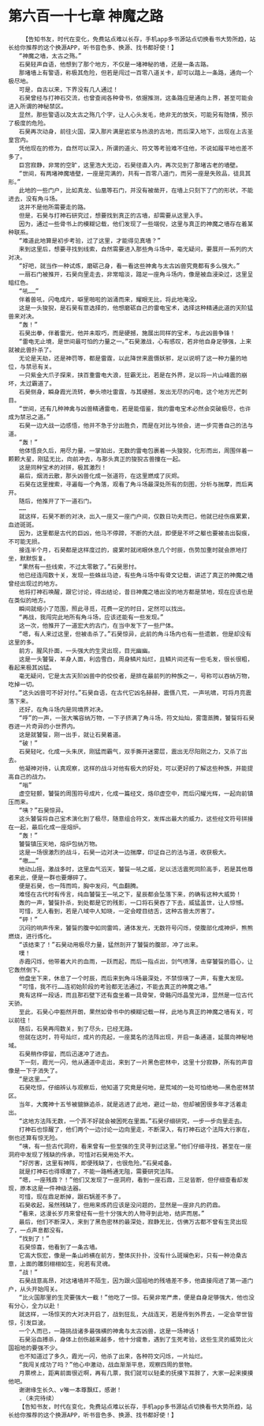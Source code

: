 # 第六百一十七章 神魔之路
        【告知书友，时代在变化，免费站点难以长存，手机app多书源站点切换看书大势所趋，站长给你推荐的这个换源APP，听书音色多、换源、找书都好使！】
       “神魔之墙，太古之殇。”
       石昊轻声自语，他想到了那个地方，不仅是一堵神秘的墙，还是一条古路。
       那堵墙上有警语，称极其危险，但若是闯过一百零八道关卡，却可以踏上一条路，通向一个极尽地。
       可是，自古以来，下界没有几人通过！
       石昊曾经与打神石交流，也曾查阅各种骨书，依据推测，这条路应是通向上界，甚至可能会进入所谓的神秘禁区。
       显然，那些警语以及太古之殇几个字，让人心头发毛，绝非无的放矢，可能另有隐情，预示了极度的危险。
       石昊再次动身，前往火国，深入那片满是岩浆与热浪的古地，而后深入地下，出现在上古圣皇宫内。
       凭他现在的修为，自然可以深入，所谓的道火、符文等考验难不住他，不说如履平地也差不多了。
       巨宫寂静，非常的空旷，这里浩大无边，石昊径直入内，再次见到了那堵古老的墙壁。
       “世间，有两堵神魔墙壁，一座是完满的，共有一百零八道门，而另一座是失败品，徒具其形。”
       此地的一些门户，比如真龙、仙凰等石门，并没有被凿开，在墙上只刻下了门的形状，不能进去，没有角斗场。
       这并不是他所需要走的路。
       但是，石昊与打神石研究过，想要找到真正的古墙，却需要从这里入手。
       因为，通过一些骨书上的模糊记载，他们发现了一些端倪，这里与真正的神魔之墙存在着某种联系。
       “难道此地算是初步考验，过了这里，才能得见真墙？”
       来到这里后，想要寻找到线索，自然需要进入那些角斗场中，毫无疑问，要展开一系列的大对决。
       “好吧，就当作一种试炼，磨砺己身，看一看这些神禽与太古凶兽究竟都有多么强大。”
       一扇石门被推开，石昊向里走去，非常暗淡，踏足一座角斗场内，像是被血浸染过，这里呈暗红色。
       “吼……”
       伴着兽吼，闪电成片，噼里啪啦的汹涌而来，耀眼无比，将此地淹没。
       这是一头狻猊，是石昊有意选择的，他想磨砺自己的雷电宝术，选择这种精通此道的天阶猛兽来对决。
       “轰！”
       石昊出拳，伴着雷光，他并未取巧，而是硬撼，施展出同样的宝术，与此凶兽争锋！
       “雷电无止境，是世间最可怕的力量之一。”石昊激战，心有感叹，若非他自身足够强，上来就被此兽扑杀了。
       无论是天劫，还是神罚等，都是雷霆，以此降世来震慑妖邪，足以说明了这一种力量的地位，与禁忌有关。
       一只紫金大爪子探来，挟百重雷电大浪，狂霸无比，若是在外界，足以将一片山峰震的崩坏，太过霸道了。
       石昊侧身，瞬身霞光流转，拳头喷吐雷霆，与其硬撼，发出无尽的闪电，这个地方光芒刺目。
       “世间，还有几种神禽与凶兽精通雷电，若是能借鉴，我的雷电宝术必然会突破极尽，也许成为禁忌之道。”
       石昊一边大战一边感悟，他并不急于分出胜负，而是在对比与领会，进一步完善自己的法与道。
       “轰！”
       他体悟良久后，用尽力量，一掌拍出，无数的雷电包裹着一头狻猊，化形而出，周围伴着一颗颗大星，刚猛无比，向前冲去，与那头真正的狻猊古兽撞在一起。
       这是同种宝术的对拼，极其激烈！
       最后，烟消云散，那头凶兽化成一张道符，在这里燃成了灰烬。
       石昊在这里搜索，寻遍每一个角落，观看了角斗场最深处所有的刻图，分析与揣摩，而后离开。
       随后，他推开了下一道石门。
       ……
       就这样，石昊不断的对决，出入一座又一座门户间，仅数日功夫而已，他就已经伤痕累累，血迹斑斑。
       因为，这里都是古代的巨凶，他马不停蹄，不断的大战，即便是不坏之躯也要被击出裂痕，不可能无损。
       接连半个月，石昊都是这样度过的，疲累时就闭眼休息几个时辰，伤势加重时就会原地打坐，默默恢复。
       “果然有一些线索，不过太零散了。”石昊思忖。
       他已经连闯数十关，发现一些蛛丝马迹，有些角斗场中有骨文记载，讲述了真正的神魔之墙曾经出现过的地方。
       他将打神石唤醒，跟它讨论，得出结论，昔日神魔之墙出没的地方都是禁地，现在应该也是在类似的地方。
       瞬间就缩小了范围，照此寻觅，花费一定的时日，定然可以找出。
       “再战，我闯完此地所有角斗场，应该还能有一些发现。”
       这一次，他推开了一道宏大的古门，在当中发下了一些尸体。
       “嗯，有人来过这里，但被击杀了。”石昊惊异，此前的角斗场内也有一些遗骸，但是却没有这里的多。
       前方，腥风扑面，一头强大的生灵出现，目光幽幽。
       这是一头饕餮，羊身人面，利齿雪白，周身鳞片灿烂，且鳞片间还有一些毛发，很长很粗，看起来极其凶猛。
       毫无疑问，它是太古天阶凶兽中的佼佼者，是排在最前列的种族之一，号称可以吞纳万物，吃掉一切。
       “这头凶兽可不好对付。”石昊自语，在古代它凶名赫赫，震慑八荒，一声吼啸，可将月亮震落下来。
       还好，在角斗场内是同境界对决。
       “呼”的一声，一张大嘴容纳万物，一下子挤满了角斗场，符文灿灿，雾霭蒸腾，饕餮将石昊吞进一片奇异的小世界内。
       这是就饕餮，刚一出手，就让石昊着道。
       “破！”
       石昊轻叱，化成一头朱厌，刚猛而霸气，双手撕开迷雾层，震出无尽阳刚之力，又杀了出去。
       他凝神对待，认真观察，这样的战斗对他有极大的好处，可以更好的了解这些种族，并能提高自己的战力。
       “嗡”
       虚空轻颤，饕餮的周围符号成片，化成一篇经文，烙印虚空中，而后闪耀光辉，一起向前镇压而来。
       “咦？”石昊惊异。
       这头饕餮将自己宝术演化到了极尽，随意组合符文，发挥出最大的威力，这些经文符号拼接在一起，最后化成一座熔炉。
       “轰！”
       饕餮镇压天地，熔炉包纳万物。
       这是一场很激烈的战斗，石昊一边对决一边揣摩，印证自己的法与道，收获极大。
       “嗷……”
       地动山摇，激战多时，这里血气滔天，饕餮一吼之威，足以活活震死同阶高手，若是其他尊者来此，便是一群也要爆碎了。
       便是石昊，也一阵而鸣，胸中发闷，气血翻腾。
       难怪在古代时有传言，纯血饕餮王一吼之下，星辰都会坠落下来，的确有这种大威势！
       轰的一声，饕餮扑杀，到处都是它的残影，一口将石昊吞了下去，威猛盖世，让人惊憾。
       可惜，无人看到，若是八域中人知晓，一定会瞠目结舌，这种古兽太厉害了。
       “砰！”
       沉闷的响声传来，饕餮的腹中如同雷鸣，通体发光，无数符号闪烁，使腹部化成神炉，熊熊燃烧，进行炼化。
       “该结束了！”石昊动用极尽力量，猛然剖开了饕餮的腹部，冲了出来。
       噗！
       赤霞闪烁，他带着大片的血雨，一跃而起，而后一指点出，剑气喷薄，击穿饕餮的眉心，让它轰然倒下。
       他盘坐下来，休息了一个时辰，而后来到角斗场最深处，不禁惊咦了一声，有重大发现。
       “可惜，我不行……连初始阶段的考验都无法通过，不能去真正的神魔之墙。”
       竟有这样一段话，而且那石壁下还有盘坐着一具骨架，骨骼闪烁晶莹光泽，显然是一位古代天骄。
       至此，石昊心中豁然开朗，果然如骨书中的模糊记载一样，此地与真正的神魔之墙有关，可以前往！
       随后，石昊再闯数关，到了尽头，已经无路。
       但就在这时，符号灿烂，成片的亮起，一座莫名的法阵出现，开启一条通道，延展向神秘地域。
       石昊稍作停留，而后迅速冲了进去。
       下一刻，霞光一闪，他从通道中走出，来到了一片黑色密林中，这里十分寂静，所有的声音像是一下子消失了。
       “是这里……”
       石昊吃惊，仔细辨认与观察后，他知道了究竟是何地，是荒域的一处可怕绝地——黑色密林禁区。
       当年，大魔神十五爷被貔貅追杀，就是逃进了此地，避过一劫，但却被困很多年才活着走出。
       “这地方法阵无数，一个弄不好就会被困死在里面。”石昊仔细研究，一步一步向里走去。
       打神石也惊醒了，他们两个一边讨论一边向里走，不断深入，有打神石这个法阵大行家在，倒也还算有惊无险。
       “咦，有一些古代洞府，看来曾有一些至强的生灵寻到过这里。”他们仔细寻找，甚至在一座洞府中发现了残缺的传承，可惜对石昊用处不大。
       “好厉害，这里有神阵，即便残缺了，也很危险。”石昊戒备。
       就是打神石也得琢磨了，不能一路畅通无阻，需要研究法阵。
       “嗯，一座残鼎？！”他们又发现了一座洞府，看到一座石鼎，三足皆断，但仔细查看却发现，原本这是一件神级法器。
       可惜，现在鼎足断掉，跟石锅差不多了。
       石昊收起，虽然残缺了，但用来炼药应该是没问题的，显然是一座非凡的药鼎。
       “看来，这漫长岁月来曾经有一些十分强大的人物寻到此地，结庐而居。”
       最后，他们不断深入，来到了黑色密林的最深处，寂静无比，仿佛万古都不曾有生灵出现了，一点声息都没有。
       “找到了！”
       石昊惊喜，他看到了一条古墙。
       它高大恢宏，像是一条山岭横在前方，整体灰扑扑，没有什么斑斓色彩，只有一种沧桑古意，上面的雕刻栩栩如生，宛若有灵魂。
       “战！”
       石昊战意高昂，对这堵墙并不陌生，因为跟火国祖地的残墙差不多，他直接闯进了第一道门户，从头开始闯关。
       “比火国那里的生灵要强大一截！”他吃了一惊。石昊非常严肃，便是自身足够强大，他也没有分心，全力以赴！
       就这样，一场惊天的大对决开启了，战到狂乱，大战连天，若是传到外界去，一定会举世皆惊，引发巨波。
       一个人而已，一路挑战诸多最强横的神禽与太古凶兽，这是一场神话！
       石昊浴血搏杀，身体上创伤越来越多，他十分疲惫，遇到了生死考验，这些生灵的威势比火国祖地的要强不少。
       也不知道过了多久，霞光一闪，他杀了出来，各种符文闪烁，一片灿烂。
       “我闯关成功了吗？”他心中激动，战血渐渐平息，观察四周的景物。
       月票榜上，距离前面很近啊，再有几票，我们就可以轻柔的抚摸下耳胖了，大家一起来摸摸他吧。
       谢谢缘生长久、v唯一本尊飘红，感谢！
       .（未完待续）
       【告知书友，时代在变化，免费站点难以长存，手机app多书源站点切换看书大势所趋，站长给你推荐的这个换源APP，听书音色多、换源、找书都好使！】